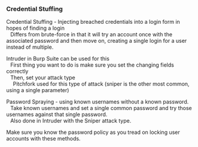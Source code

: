 ### Credential Stuffing

Credential Stuffing - Injecting breached credentials into a login form in hopes of finding a login  
&ensp;	Differs from brute-force in that it will try an account once with the associated password and then move on, creating a single login for a user instead of multiple.

Intruder in Burp Suite can be used for this  
&ensp;	First thing you want to do is make sure you set the changing fields correctly  
&ensp;	Then, set your attack type  
&ensp;&ensp;		Pitchfork  used for this type of attack (sniper is the other most common, using a single parameter)



Password Spraying - using known usernames without a known password.  
&ensp;	Take known usernames and set a single common password and try those usernames against that single password.  
&ensp;	Also done in Intruder with the Sniper attack type.  


Make sure you know the password policy as you tread on locking user accounts with these methods.
